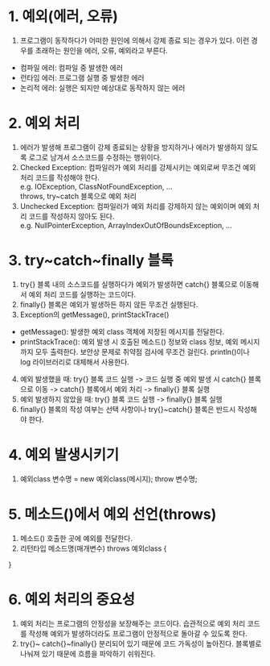 # 1. 예외(에러, 오류)
1. 프로그램이 동작하다가 어떠한 원인에 의해서 강제 종료 되는 경우가 있다. 이런 경우를 초래하는 원인을 에러, 오류, 예외라고 부른다.
- 컴파일 에러: 컴파일 중 발생한 에러
- 런타임 에러: 프로그램 실행 중 발생한 에러
- 논리적 에러: 실행은 되지만 예상대로 동작하지 않는 에러

# 2. 예외 처리
1. 에러가 발생해 프로그램이 강제 종료되는 상황을 방지하거나 에러가 발생하지 않도록 로그로 남겨서 소스코드를 수정하는 행위이다.
2. Checked Exception: 컴파일러가 예외 처리를 강제시키는 예외로써 무조건 예외 처리 코드를 작성해야 한다.  
e.g. IOException, ClassNotFoundException, ...  
throws, try~catch 블록으로 예외 처리
3. Unchecked Exception: 컴파일러가 예외 처리를 강제하지 않는 예외이며 예외 처리 코드를 작성하지 않아도 된다.  
e.g. NullPointerException, ArrayIndexOutOfBoundsException, ...

# 3. try~catch~finally 블록
1. try{} 블록 내의 소스코드를 실행하다가 예외가 발생하면 catch{} 블록으로 이동해서 예외 처리 코드를 실행하는 코드이다.
2. finally{} 블록은 예외가 발생하든 하지 않든 무조건 실행된다.
3. Exception의 getMessage(), printStackTrace()
- getMessage(): 발생한 예외 class 객체에 저장된 메시지를 전달한다.
- printStackTrace(): 예외 발생 시 호출된 메소드() 정보와 class 정보, 예외 메시지까지 모두 출력한다. 보안상 문제로 취약점 검사에 무조건 걸린다. println()이나 log 라이브러리로 대체해서 사용한다.
4. 예외 발생했을 때: try{} 블록 코드 실행 -> 코드 실행 중 예외 발생 시 catch{} 블록으로 이동 -> catch{} 블록에서 예외 처리 -> finally{} 블록 실행
5. 예외 발생하지 않았을 때: try{} 블록 코드 실행 -> finally{} 블록 실행
6. finally{} 블록의 작성 여부는 선택 사항이나 try{}~catch{} 블록은 반드시 작성해야 한다.

# 4. 예외 발생시키기
1. 예외class 변수명 = new 예외class(메시지); throw 변수명;

# 5. 메소드()에서 예외 선언(throws)
1. 메소드() 호출한 곳에 예외를 전달한다.
2. 리턴타입 메소드명(매개변수) throws 예외class {  

}

# 6. 예외 처리의 중요성
1. 예외 처리는 프로그램의 안정성을 보장해주는 코드이다. 습관적으로 예외 처리 코드를 작성해 예외가 발생하더라도 프로그램이 안정적으로 돌아갈 수 있도록 한다.
2. try{}~ catch{}~finally{} 분리되어 있기 때문에 코드 가독성이 높아진다. 블록별로 나눠져 있기 때문에 흐름을 파악하기 쉬워진다.